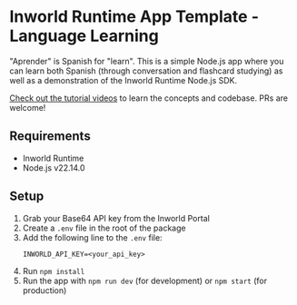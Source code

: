 # Inworld Runtime App Template - Language Learning

"Aprender" is Spanish for "learn". This is a simple Node.js app where you can learn both Spanish (through conversation and flashcard studying) as well as a demonstration of the Inworld Runtime Node.js SDK.

[Check out the tutorial videos](https://www.youtube.com/watch?v=D58lVf55duI&list=PLs_RyYO6XhFvYZO7Y-_0f3_uAhNLpvIBK&index=1) to learn the concepts and codebase. PRs are welcome!

## Requirements

- Inworld Runtime
- Node.js v22.14.0

## Setup

1. Grab your Base64 API key from the Inworld Portal
2. Create a `.env` file in the root of the package
3. Add the following line to the `.env` file:
   ```
   INWORLD_API_KEY=<your_api_key>
   ```
4. Run `npm install`
5. Run the app with `npm run dev` (for development) or `npm start` (for production)
